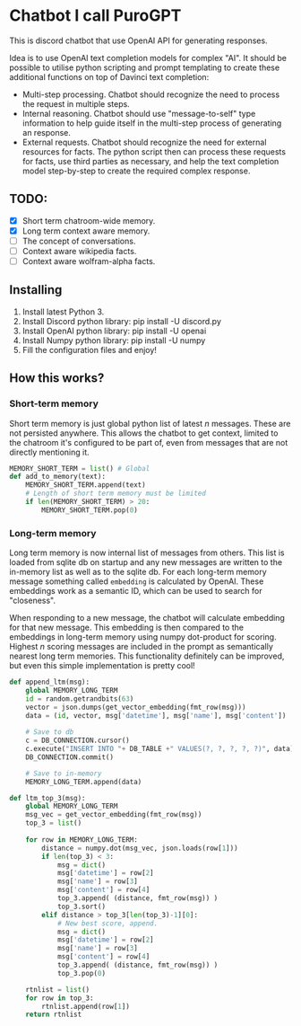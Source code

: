 # Chatbot I call PuroGPT

This is discord chatbot that use OpenAI API for generating responses.

Idea is to use OpenAI text completion models for complex "AI". It should be possible to utilise python
scripting and prompt templating to create these additional functions on top of Davinci text completion:

* Multi-step processing. Chatbot should recognize the need to process the request in multiple steps.
* Internal reasoning. Chatbot should use "message-to-self" type information to help guide itself
  in the multi-step process of generating an response.
* External requests. Chatbot should recognize the need for external resources for facts. The python
  script then can process these requests for facts, use third parties as necessary, and help the
  text completion model step-by-step to create the required complex response.

## TODO:

- [X] Short term chatroom-wide memory.
- [X] Long term context aware memory.
- [ ] The concept of conversations.
- [ ] Context aware wikipedia facts.
- [ ] Context aware wolfram-alpha facts.

## Installing

1. Install latest Python 3.
2. Install Discord python library: pip install -U discord.py
3. Install OpenAI python library: pip install -U openai
4. Install Numpy python library: pip install -U numpy
5. Fill the configuration files and enjoy!

## How this works?

### Short-term memory

Short term memory is just global python list of latest _n_ messages. These are not persisted anywhere. This allows the chatbot to get context, limited to the chatroom it's configured to be part of, even from messages that are not directly mentioning it.

```python 
MEMORY_SHORT_TERM = list() # Global
def add_to_memory(text):
    MEMORY_SHORT_TERM.append(text)
    # Length of short term memory must be limited
    if len(MEMORY_SHORT_TERM) > 20:
        MEMORY_SHORT_TERM.pop(0)
```

### Long-term memory

Long term memory is now internal list of messages from others. This list is loaded from sqlite db on startup and any new messages are written to the in-memory list as well as to the sqlite db. For each long-term memory message something called ```embedding``` is calculated by OpenAI. These embeddings work as a semantic ID, which can be used to search for "closeness". 

When responding to a new message, the chatbot will calculate embedding for that new message. This embedding is then compared to the embeddings in long-term memory using numpy dot-product for scoring. Highest _n_ scoring messages are included in the prompt as semantically nearest long term memories. This functionality definitely can be improved, but even this simple implementation is pretty cool!

```python
def append_ltm(msg):
    global MEMORY_LONG_TERM
    id = random.getrandbits(63)
    vector = json.dumps(get_vector_embedding(fmt_row(msg)))
    data = (id, vector, msg['datetime'], msg['name'], msg['content'])
    
    # Save to db
    c = DB_CONNECTION.cursor()
    c.execute("INSERT INTO "+ DB_TABLE +" VALUES(?, ?, ?, ?, ?)", data)
    DB_CONNECTION.commit()

    # Save to in-memory
    MEMORY_LONG_TERM.append(data)
```

```python
def ltm_top_3(msg):
    global MEMORY_LONG_TERM
    msg_vec = get_vector_embedding(fmt_row(msg))
    top_3 = list()
    
    for row in MEMORY_LONG_TERM:
        distance = numpy.dot(msg_vec, json.loads(row[1]))
        if len(top_3) < 3:
            msg = dict()
            msg['datetime'] = row[2]
            msg['name'] = row[3]
            msg['content'] = row[4]
            top_3.append( (distance, fmt_row(msg)) )
            top_3.sort()
        elif distance > top_3[len(top_3)-1][0]:
            # New best score, append.
            msg = dict()
            msg['datetime'] = row[2]
            msg['name'] = row[3]
            msg['content'] = row[4]
            top_3.append( (distance, fmt_row(msg)) )
            top_3.pop(0)

    rtnlist = list()
    for row in top_3:
        rtnlist.append(row[1])
    return rtnlist
```
